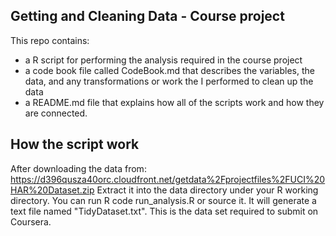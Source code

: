 ## Getting and Cleaning Data - Course project

This repo contains:
- a R script for performing the analysis required in the course project
- a code book file called CodeBook.md that describes the variables, the data, and any transformations or work the I performed to clean up the data
- a README.md file that explains how all of the scripts work and how they are connected.


## How the script work
After downloading the data from:
https://d396qusza40orc.cloudfront.net/getdata%2Fprojectfiles%2FUCI%20HAR%20Dataset.zip
Extract it into the data directory under your R working directory.
You can run R code run_analysis.R or source it. It will generate a text file named "TidyDataset.txt". This is the data set required to submit on Coursera.

